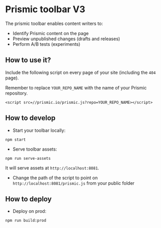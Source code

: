 # Prismic toolbar V3
The prismic toolbar enables content writers to:
 - Identify Prismic content on the page
 - Preview unpublished changes (drafts and releases)
 - Perform A/B tests (experiments)

<!-- TODO add screenshots -->

## How to use it?
Include the following script on every page of your site (including the `404` page).

Remember to replace `YOUR_REPO_NAME` with the name of your Prismic repository.

```
<script src=//prismic.io/prismic.js?repo=YOUR_REPO_NAME></script>
```

## How to develop

- Start your toolbar locally:
```script
npm start
```

- Serve toolbar assets:
```script
npm run serve-assets
```

It will serve assets at `http://localhost:8081`.

- Change the path of the script to point on `http://localhost:8081/prismic.js` from your public folder

## How to deploy

- Deploy on prod:
```
npm run build:prod
```
